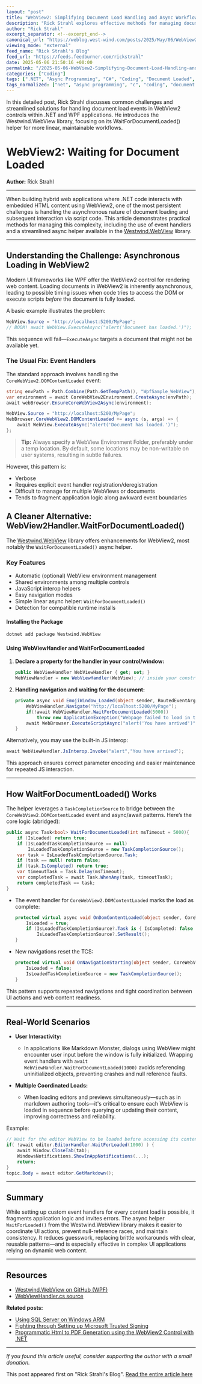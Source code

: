 ```yaml
---
layout: "post"
title: "WebView2: Simplifying Document Load Handling and Async Workflows in .NET Applications"
description: "Rick Strahl explores effective methods for managing document load events in the WebView2 control for .NET applications. The article introduces the Westwind.WebView library and its WebViewHandler, offering an async helper method to streamline content loading, simplify interactivity, and avoid common pitfalls with event-driven state management."
author: "Rick Strahl"
excerpt_separator: <!--excerpt_end-->
canonical_url: "https://weblog.west-wind.com/posts/2025/May/06/WebView2-Waiting-for-Document-Loaded"
viewing_mode: "external"
feed_name: "Rick Strahl's Blog"
feed_url: "https://feeds.feedburner.com/rickstrahl"
date: 2025-05-06 21:50:16 +00:00
permalink: "/2025-05-06-WebView2-Simplifying-Document-Load-Handling-and-Async-Workflows-in-NET-Applications.html"
categories: ["Coding"]
tags: [".NET", "Async Programming", "C#", "Coding", "Document Loaded", "Event Handling", "JavaScript Interop", "Open Source", "Package Management", "Posts", "Software Architecture", "UI Automation", "WebView", "WebView2", "Westwind.WebView", "Windows", "Windows Development", "WPF"]
tags_normalized: ["net", "async programming", "c", "coding", "document loaded", "event handling", "javascript interop", "open source", "package management", "posts", "software architecture", "ui automation", "webview", "webview2", "westwind dot webview", "windows", "windows development", "wpf"]
---
```


In this detailed post, Rick Strahl discusses common challenges and streamlined solutions for handling document load events in WebView2 controls within .NET and WPF applications. He introduces the Westwind.WebView library, focusing on its WaitForDocumentLoaded() helper for more linear, maintainable workflows.<!--excerpt_end-->

# WebView2: Waiting for Document Loaded

**Author:** Rick Strahl

---

When building hybrid web applications where .NET code interacts with embedded HTML content using WebView2, one of the most persistent challenges is handling the asynchronous nature of document loading and subsequent interaction via script code. This article demonstrates practical methods for managing this complexity, including the use of event handlers and a streamlined async helper available in the [Westwind.WebView](https://github.com/RickStrahl/Westwind.WebView) library.

---

## Understanding the Challenge: Asynchronous Loading in WebView2

Modern UI frameworks like WPF offer the WebView2 control for rendering web content. Loading documents in WebView2 is inherently asynchronous, leading to possible timing issues when code tries to access the DOM or execute scripts *before* the document is fully loaded.

A basic example illustrates the problem:

```csharp
WebView.Source = "http://localhost:5200/MyPage";
// BOOM! await WebView.ExecuteAsync("alert('Document has loaded.')");
```

This sequence will fail—`ExecuteAsync` targets a document that might not be available yet.

### The Usual Fix: Event Handlers

The standard approach involves handling the `CoreWebView2.DOMContentLoaded` event:

```csharp
string envPath = Path.Combine(Path.GetTempPath(), "WpfSample_WebView");
var environment = await CoreWebView2Environment.CreateAsync(envPath);
await webBrowser.EnsureCoreWebView2Async(environment);

WebView.Source = "http://localhost:5200/MyPage";
WebBrowser.CoreWebView2.DOMContentLoaded += async (s, args) => {
    await WebView.ExecuteAsync("alert('Document has loaded.')");
};
```

> **Tip:** Always specify a WebView Environment Folder, preferably under a temp location. By default, some locations may be non-writable on user systems, resulting in subtle failures.

However, this pattern is:

- Verbose
- Requires explicit event handler registration/deregistration
- Difficult to manage for multiple WebViews or documents
- Tends to fragment application logic along awkward event boundaries

## A Cleaner Alternative: WebView2Handler.WaitForDocumentLoaded()

The [Westwind.WebView](https://github.com/RickStrahl/Westwind.WebView) library offers enhancements for WebView2, most notably the `WaitForDocumentLoaded()` async helper.

### Key Features

- Automatic (optional) WebView environment management
- Shared environments among multiple controls
- JavaScript interop helpers
- Easy navigation modes
- Simple linear async helper: `WaitForDocumentLoaded()`
- Detection for compatible runtime installs

#### Installing the Package

```bash
dotnet add package Westwind.WebView
```

#### Using WebViewHandler and WaitForDocumentLoaded

1. **Declare a property for the handler in your control/window:**

    ```csharp
    public WebViewHandler WebViewHandler { get; set; }
    WebViewHandler = new WebViewHandler(WebView); // inside your constructor
    ```

2. **Handling navigation and waiting for the document:**

    ```csharp
    private async void EmojiWindow_Loaded(object sender, RoutedEventArgs e) {
        WebViewHandler.Navigate("http://localhost:5200/MyPage");
        if(!await WebViewHandler.WaitForDocumentLoaded(5000))
            throw new ApplicationException("Webpage failed to load in time...");
        await WebBrowser.ExecuteScriptAsync("alert('You have arrived')");
    }
    ```

Alternatively, you may use the built-in JS interop:

```csharp
await WebViewHandler.JsInterop.Invoke("alert","You have arrived");
```

This approach ensures correct parameter encoding and easier maintenance for repeated JS interaction.

---

## How WaitForDocumentLoaded() Works

The helper leverages a `TaskCompletionSource` to bridge between the `CoreWebView2.DOMContentLoaded` event and async/await patterns. Here’s the core logic (abridged):

```csharp
public async Task<bool> WaitForDocumentLoaded(int msTimeout = 5000){
    if (IsLoaded) return true;
    if (IsLoadedTaskCompletionSource == null)
        IsLoadedTaskCompletionSource = new TaskCompletionSource();
    var task = IsLoadedTaskCompletionSource.Task;
    if (task == null) return false;
    if (task.IsCompleted) return true;
    var timeoutTask = Task.Delay(msTimeout);
    var completedTask = await Task.WhenAny(task, timeoutTask);
    return completedTask == task;
}
```

- The event handler for `CoreWebView2.DOMContentLoaded` marks the load as complete:

    ```csharp
    protected virtual async void OnDomContentLoaded(object sender, CoreWebView2DOMContentLoadedEventArgs e) {
        IsLoaded = true;
        if (IsLoadedTaskCompletionSource?.Task is { IsCompleted: false })
            IsLoadedTaskCompletionSource?.SetResult();
    }
    ```

- New navigations reset the TCS:

    ```csharp
    protected virtual void OnNavigationStarting(object sender, CoreWebView2NavigationStartingEventArgs e) {
        IsLoaded = false;
        IsLoadedTaskCompletionSource = new TaskCompletionSource();
    }
    ```

This pattern supports repeated navigations and tight coordination between UI actions and web content readiness.

---

## Real-World Scenarios

- **User Interactivity:**
    - In applications like Markdown Monster, dialogs using WebView might encounter user input before the window is fully initialized. Wrapping event handlers with `await WebViewHandler.WaitForDocumentLoaded(1000)` avoids referencing uninitialized objects, preventing crashes and null reference faults.

- **Multiple Coordinated Loads:**
    - When loading editors and previews simultaneously—such as in markdown authoring tools—it's critical to ensure each WebView is loaded in sequence before querying or updating their content, improving correctness and reliability.

Example:

```csharp
// Wait for the editor WebView to be loaded before accessing its content
if( !await editor.EditorHandler.WaitForLoaded(1000) ) {
    await Window.CloseTab(tab);
    WindowsNotifications.ShowInAppNotifications(...);
    return;
}
topic.Body = await editor.GetMarkdown();
```

---

## Summary

While setting up custom event handlers for every content load is possible, it fragments application logic and invites errors. The async helper `WaitForLoaded()` from the Westwind.WebView library makes it easier to coordinate UI actions, prevent null-reference races, and maintain consistency. It reduces guesswork, replacing brittle workarounds with clear, reusable patterns—and is especially effective in complex UI applications relying on dynamic web content.

---

## Resources

- [Westwind.WebView on GitHub (WPF)](https://github.com/rickstrahl/Westwind.WebView)
- [WebViewHandler.cs source](https://github.com/RickStrahl/Westwind.WebView/blob/master/Westwind.WebView/Wpf/WebViewHandler.cs)

**Related posts:**

- [Using SQL Server on Windows ARM](https://weblog.west-wind.com/posts/2024/Oct/24/Using-Sql-Server-on-Windows-ARM)
- [Fighting through Setting up Microsoft Trusted Signing](https://weblog.west-wind.com/posts/2025/Jul/20/Fighting-through-Setting-up-Microsoft-Trusted-Signing)
- [Programmatic Html to PDF Generation using the WebView2 Control with .NET](https://weblog.west-wind.com/posts/2024/Mar/26/Html-to-PDF-Generation-using-the-WebView2-Control)

---

*If you found this article useful, consider supporting the author with a small donation.*

This post appeared first on "Rick Strahl's Blog". [Read the entire article here](https://weblog.west-wind.com/posts/2025/May/06/WebView2-Waiting-for-Document-Loaded)

